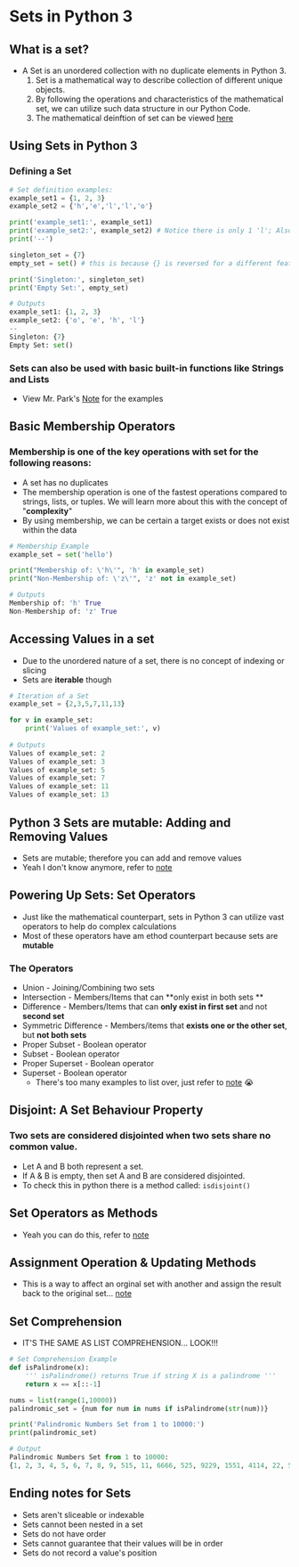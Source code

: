 # Sets in Python 3 
## What is a set?
  * A Set is an unordered collection with no duplicate elements in Python 3. 
    1. Set is a mathematical way to describe collection of different unique objects. 
    2. By following the operations and characteristics of the mathematical set, we can utilize such data structure in our Python Code.
    3. The mathematical deinftion of set can be viewed [here](https://en.wikipedia.org/wiki/Set_(mathematics)) 

## Using Sets in Python 3 
### Defining a Set
```python 
# Set definition examples:
example_set1 = {1, 2, 3}
example_set2 = {'h','e','l','l','o'}

print('example_set1:', example_set1)
print('example_set2:', example_set2) # Notice there is only 1 'l'; Also notice the order of the values outputted
print('--')

singleton_set = {7}
empty_set = set() # this is because {} is reversed for a different feature in python 3.

print('Singleton:', singleton_set)
print('Empty Set:', empty_set)

# Outputs 
example_set1: {1, 2, 3}
example_set2: {'o', 'e', 'h', 'l'}
--
Singleton: {7}
Empty Set: set()
``` 
### Sets can also be used with basic built-in functions like Strings and Lists 
  * View Mr. Park's [Note](https://mrparkonline.github.io/courses/datastruct/sets/) for the examples

## Basic Membership Operators 
### Membership is one of the key operations with set for the following reasons: 
  * A set has no duplicates
  * The membership operation is one of the fastest operations compared to strings, lists, or tuples. We will learn more about this with the concept of "**complexity**"
  * By using membership, we can be certain a target exists or does not exist within the data 
 
```python
# Membership Example
example_set = set('hello')

print("Membership of: \'h\'", 'h' in example_set)
print("Non-Membership of: \'z\'", 'z' not in example_set)

# Outputs 
Membership of: 'h' True
Non-Membership of: 'z' True
```
## Accessing Values in a set
  * Due to the unordered nature of a set, there is no concept of indexing or slicing 
  * Sets are **iterable** though
```python
# Iteration of a Set
example_set = {2,3,5,7,11,13}

for v in example_set:
    print('Values of example_set:', v)
    
# Outputs 
Values of example_set: 2
Values of example_set: 3
Values of example_set: 5
Values of example_set: 7
Values of example_set: 11
Values of example_set: 13
```

## Python 3 Sets are mutable: Adding and Removing Values
  * Sets are mutable; therefore you can add and remove values 
  * Yeah I don't know anymore, refer to [note](https://mrparkonline.github.io/courses/datastruct/sets/) 

## Powering Up Sets: Set Operators 

  * Just like the mathematical counterpart, sets in Python 3 can utilize vast operators to help do complex calculations
  * Most of these operators have am ethod counterpart because sets are **mutable**

### The Operators 

  * Union - Joining/Combining two sets 
  * Intersection - Members/Items that can **only exist in both sets **
  * Difference - Members/Items that can **only exist in first set** and not **second set**
  * Symmetric Difference - Members/items that **exists one or the other set**, but **not both sets**
  * Proper Subset - Boolean operator
  * Subset - Boolean operator
  * Proper Superset - Boolean operator
  * Superset - Boolean operator
    * There's too many examples to list over, just refer to [note](https://mrparkonline.github.io/courses/datastruct/sets/) 😭
## Disjoint: A Set Behaviour Property
### Two sets are considered disjointed when two sets share no common value. 

 * Let A and B both represent a set. 
 * If A & B is empty, then set A and B are considered disjointed.
 * To check this in python there is a method called: ```isdisjoint()```

## Set Operators as Methods
 * Yeah you can do this, refer to [note](https://mrparkonline.github.io/courses/datastruct/sets/)

## Assignment Operation & Updating Methods
 * This is a way to affect an orginal set with another and assign the result back to the original set... [note](https://mrparkonline.github.io/courses/datastruct/sets/)

## Set Comprehension 
 * IT'S THE SAME AS LIST COMPREHENSION... LOOK!!!
```python
# Set Comprehension Example
def isPalindrome(x):
    ''' isPalindrome() returns True if string X is a palindrome '''
    return x == x[::-1]

nums = list(range(1,10000))
palindromic_set = {num for num in nums if isPalindrome(str(num))}

print('Palindromic Numbers Set from 1 to 10000:')
print(palindromic_set)

# Output 
Palindromic Numbers Set from 1 to 10000:
{1, 2, 3, 4, 5, 6, 7, 8, 9, 515, 11, 6666, 525, 9229, 1551, 4114, 22, 535, 33, 545, 5665, 8228, 3113, 555, 44, 9779, 565, 55, 4664, 7227, 575, 2112, 66, 585, 8778, 77, 3663, 6226, 595, 1111, 88, 606, 7777, 99, 101, 2662, 616, 5225, 111, 626, 6776, 121, 9339, 636, 1661, 4224, 131, 646, 141, 5775, 656, 8338, 151, 3223, 666, 161, 9889, 676, 4774, 7337, 171, 686, 2222, 181, 696, 8888, 3773, 191, 6336, 707, 1221, 202, 717, 7887, 212, 2772, 727, 5335, 222, 737, 6886, 232, 9449, 747, 1771, 4334, 242, 757, 252, 5885, 767, 8448, 3333, 262, 777, 9999, 272, 787, 4884, 7447, 282, 2332, 797, 292, 8998, 808, 3883, 6446, 303, 9009, 818, 1331, 313, 828, 7997, 2882, 323, 5445, 838, 8008, 333, 848, 6996, 343, 9559, 1881, 858, 4444, 7007, 353, 868, 363, 5995, 878, 8558, 3443, 373, 6006, 888, 383, 898, 4994, 7557, 393, 2442, 909, 5005, 404, 919, 3993, 6556, 414, 9119, 929, 1441, 4004, 424, 939, 2992, 434, 5555, 949, 8118, 3003, 444, 959, 9669, 454, 1991, 969, 4554, 7117, 464, 2002, 979, 474, 8668, 989, 3553, 484, 6116, 999, 1001, 494, 7667, 2552, 505, 5115}
```
## Ending notes for Sets 
 * Sets aren't sliceable or indexable
 * Sets cannot been nested in a set 
 * Sets do not have order
 * Sets cannot guarantee that their values will be in order
 * Sets do not record a value's position
 


